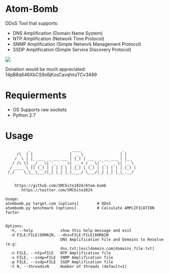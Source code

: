 # Atom-Bomb
DDoS Tool that supports:
  * DNS Amplification (Domain Name System)
  * NTP Amplification (Network Time Protocol)
  * SNMP Amplification (Simple Network Management Protocol)
  * SSDP Amplification (Simple Service Discovery Protocol)

![](https://i.imgur.com/FkE0lGe.png)

Donation would be much appreciated: 14pB8q646XbCS9s6jKzsCavqhnzTCv3489
# Requierments
 * OS Supports raw sockets
 * Python 2.7

# Usage
```
          _                  ____                  _     
     /\  | |                |  _ \                | |    
    /  \ | |_ ___  _ __ ___ | |_) | ___  _ __ ___ | |__  
   / /\ \| __/ _ \| '_ ` _ \|  _ < / _ \| '_ ` _ \| '_ \ 
  / ____ \ || (_) | | | | | | |_) | (_) | | | | | | |_) |
 /_/    \_\__\___/|_| |_| |_|____/ \___/|_| |_| |_|_.__/ 
                                                         
                                                         
	https://github.com/SMCbite1024/Atom-bomb
	   https://twitter.com/SMCbite1024

Usage: 
atombomb.py target.com [options]        # DDoS
atombomb.py benchmark [options]         # Calculate AMPLIFICATION factor


Options:
  -h, --help            show this help message and exit
  -d FILE:FILE|DOMAIN, --dns=FILE:FILE|DOMAIN
                        DNS Amplification File and Domains to Resolve (e.g:
                        dns.txt:[evildomain.com|domains_file.txt]
  -n FILE, --ntp=FILE   NTP Amplification file
  -s FILE, --snmp=FILE  SNMP Amplification file
  -p FILE, --ssdp=FILE  SSDP Amplification file
  -t N, --threads=N     Number of threads (default=1)
```
